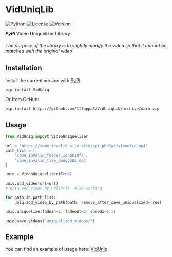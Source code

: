 # VidUniqLib

![Python](https://img.shields.io/badge/Language-Python3.10-yellow.svg?style=flat)
![License](https://img.shields.io/pypi/l/VidUniq?color=blueviolet)
![Version](https://img.shields.io/pypi/v/VidUniq?color=orange)

_**PyPi**_ Video Uniquelizer Library
###### The purpose of the library is to slightly modify the video so that it cannot be matched with the original video

## Installation
Install the current version with [PyPI](https://pypi.org/project/VidUniqLib/):
```bash
pip install VidUniq
```
Or from GitHub:
```bash
pip install https://github.com/1floppa3/VidUniqLib/archive/main.zip
```

## Usage
```python
from VidUniq import VideoUniquelizer

url = 'https://some_invalid_site.site/api.php?wtf=invalid.mp4'
path_list = [
    'some_invalid_folder_IdnaP19f/',
    'some_invalid_file_dmAgo30z.mp4'
]

uniq = VideoUniquelizer(True)

uniq.add_video(url=url)
# uniq.add_video_by_url(url)  Also working

for path in path_list:
    uniq.add_video_by_path(path, remove_after_save_uniquelized=True)

uniq.uniquelize(fadein=1, fadeout=3, speedx=1.1)

uniq.save_videos('uniquelized_videos/')
```

## Example
You can find an example of usage here: [VidUniq](https://github.com/1floppa3/VidUniq)
